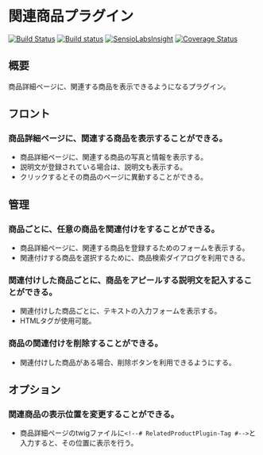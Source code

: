# 関連商品プラグイン

[![Build Status](https://travis-ci.org/EC-CUBE/related-product-plugin.svg?branch=feature%2F1.0.0)](https://travis-ci.org/EC-CUBE/related-product-plugin)
[![Build status](https://ci.appveyor.com/api/projects/status/oni9ptnqfs37uqdb?svg=true)](https://ci.appveyor.com/project/ECCUBE/related-product-plugin-9n48w)
[![SensioLabsInsight](https://insight.sensiolabs.com/projects/5c61b4f6-edad-4908-9a9a-6b4f38574a93/mini.png)](https://insight.sensiolabs.com/projects/5c61b4f6-edad-4908-9a9a-6b4f38574a93)
[![Coverage Status](https://coveralls.io/repos/github/EC-CUBE/related-product-plugin/badge.svg)](https://coveralls.io/github/EC-CUBE/related-product-plugin)

## 概要
商品詳細ページに、関連する商品を表示できるようになるプラグイン。

## フロント
### 商品詳細ページに、関連する商品を表示することができる。
- 商品詳細ページに、関連する商品の写真と情報を表示する。
- 説明文が登録されている場合は、説明文も表示する。
- クリックするとその商品のページに異動することができる。

## 管理
### 商品ごとに、任意の商品を関連付けをすることができる。
- 商品詳細ページに、関連する商品を登録するためのフォームを表示する。
- 関連付けする商品を選択するために、商品検索ダイアログを利用できる。

### 関連付けした商品ごとに、商品をアピールする説明文を記入することができる。
- 関連付けした商品ごとに、テキストの入力フォームを表示する。
- HTMLタグが使用可能。

### 商品の関連付けを削除することができる。
- 関連付けした商品がある場合、削除ボタンを利用できるようにする。

## オプション
### 関連商品の表示位置を変更することができる。
- 商品詳細ページのtwigファイルに`<!--# RelatedProductPlugin-Tag #-->`と入力すると、その位置に表示を行う。
